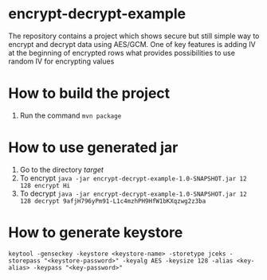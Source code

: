 # encrypt-decrypt-example
The repository contains a project which shows secure but still simple way to encrypt and decrypt data using AES/GCM.
One of key features is adding IV at the beginning of encrypted rows what provides possibilities to use random IV for encrypting values

# How to build the project
1. Run the command `mvn package`

# How to use generated jar
1. Go to the directory *target*
2. To encrypt `java -jar encrypt-decrypt-example-1.0-SNAPSHOT.jar 12 128 encrypt Hi`
3. To decrypt `java -jar encrypt-decrypt-example-1.0-SNAPSHOT.jar 12 128 decrypt 9afjH796yPm91-L1c4mzhPH9HfW1bKXqzwg2z3ba`

# How to generate keystore
`keytool -genseckey -keystore <keystore-name> -storetype jceks -storepass "<keystore-password>" -keyalg AES -keysize 128 -alias <key-alias> -keypass "<key-password>"`
